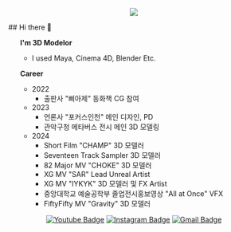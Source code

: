 <div align=center>
  
<a href="https://hits.seeyoufarm.com"><img src="https://hits.seeyoufarm.com/api/count/incr/badge.svg?url=https%3A%2F%2Fgithub.com%2Fdesignng11&count_bg=%2379C83D&title_bg=%23555555&icon=&icon_color=%23E7E7E7&title=hits&edge_flat=false"/></a>

</div>
## Hi there 👋

<!--
**designng11/designng11** is a ✨ _special_ ✨ repository because its `README.md` (this file) appears on your GitHub profile.

Here are some ideas to get you started:

- 🔭 I’m currently working on ...
- 🌱 I’m currently learning ...
- 👯 I’m looking to collaborate on ...
- 🤔 I’m looking for help with ...
- 💬 Ask me about ...
- 📫 How to reach me: ...
- 😄 Pronouns: ...
- ⚡ Fun fact: ...
-->
<ul>
  <b> I'm 3D Modelor </b>
    <ul>
      <li> I used Maya, Cinema 4D, Blender Etc. </li>
    </ul>
</ul>

<ul>
  <b> Career </b>
    <ul>
      <li> 2022 
        <ul>
          <li> 출판사 "삐아제" 동화책 CG 참여 </li>
        </ul>
      </li>
      <li> 2023 
        <ul>
          <li> 언론사 "포커스인천" 메인 디자인, PD </li>
          <li> 관악구청 메타버스 전시 메인 3D 모델링 </li>
        </ul>
      </li>
      <li> 2024 
        <ul>
          <li> Short Film "CHAMP" 3D 모델러 </li>
          <li> Seventeen Track Sampler 3D 모델러 </li>
          <li> 82 Major MV "CHOKE" 3D 모델러 </li>
          <li> XG MV "SAR" Lead Unreal Artist </li>
          <li> XG MV "IYKYK" 3D 모델러 및 FX Artist </li>
          <li> 중앙대학교 예술공학부 졸업전시홍보영상 "All at Once" VFX </li>
          <li> FiftyFifty MV "Gravity" 3D 모델러 </li>
        </ul>
      </li>
    </ul>
</ul>

<div align=center>

[![Youtube Badge](https://img.shields.io/badge/YOUTUBE-ff0000?style=flat-square&logo=youtube&link=https://youtube.com/@naguk?si=qGYPi1-ricqxTVql)](https://youtube.com/@naguk?si=qGYPi1-ricqxTVql) [![Instagram Badge](https://img.shields.io/badge/INSTAGRAM-%23E4405F?style=flat-square&logo=instagram&logoColor=white&link=https://www.instagram.com/namgyueye/)](https://www.instagram.com/namgyueye/) [![Gmail Badge](https://img.shields.io/badge/GMAIL-%23EA4335?style=flat-square&logo=gmail&logoColor=white&link=mailto:designng11%40gmail.com)](mailto:designng11@gmail.com)

<div>
